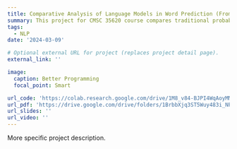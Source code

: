 ```yaml
---
title: Comparative Analysis of Language Models in Word Prediction (From Traditional Probabilistic Models to Recurrent Neural Networks)
summary: This project for CMSC 35620 course compares traditional probabilistic model (N-grams) and modern connectionist model (LSTM) models in next word prediction task. Specifically, this project compares their accuracy and perplexity for ”clean” data, as well as their ability to handle linguistics noise (spelling errors and masked words).
tags:
  - NLP
date: '2024-03-09'

# Optional external URL for project (replaces project detail page).
external_link: ''

image:
  caption: Better Programming
  focal_point: Smart

url_code: 'https://colab.research.google.com/drive/1M8_v84-BJPI4WqAoyMMybGiCiGRZb_a0'
url_pdf: 'https://drive.google.com/drive/folders/1BrbbXjq3ST5Wuy483i_NPf92WzORejRh'
url_slides: ''
url_video: ''
---
```


More specific project description.
